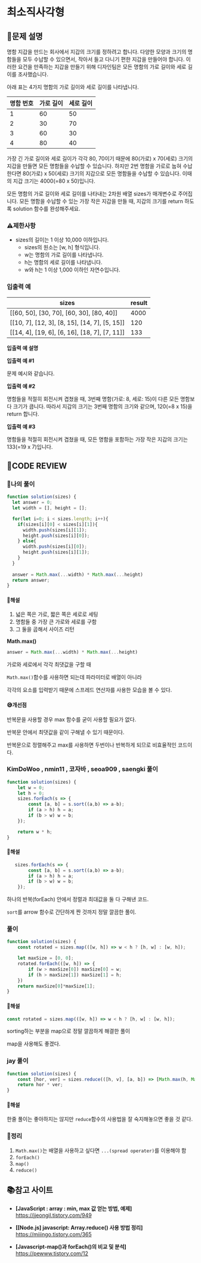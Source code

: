 # 최소직사각형

## **📝문제 설명**

명함 지갑을 만드는 회사에서 지갑의 크기를 정하려고 합니다. 다양한 모양과 크기의 명함들을 모두 수납할 수 있으면서, 작아서 들고 다니기 편한 지갑을 만들어야 합니다. 이러한 요건을 만족하는 지갑을 만들기 위해 디자인팀은 모든 명함의 가로 길이와 세로 길이를 조사했습니다.

아래 표는 4가지 명함의 가로 길이와 세로 길이를 나타냅니다.

| 명함 번호 | 가로 길이 | 세로 길이 |
| --------- | --------- | --------- |
| 1         | 60        | 50        |
| 2         | 30        | 70        |
| 3         | 60        | 30        |
| 4         | 80        | 40        |

가장 긴 가로 길이와 세로 길이가 각각 80, 70이기 때문에 80(가로) x 70(세로) 크기의 지갑을 만들면 모든 명함들을 수납할 수 있습니다. 하지만 2번 명함을 가로로 눕혀 수납한다면 80(가로) x 50(세로) 크기의 지갑으로 모든 명함들을 수납할 수 있습니다. 이때의 지갑 크기는 4000(=80 x 50)입니다.

모든 명함의 가로 길이와 세로 길이를 나타내는 2차원 배열 sizes가 매개변수로 주어집니다. 모든 명함을 수납할 수 있는 가장 작은 지갑을 만들 때, 지갑의 크기를 return 하도록 solution 함수를 완성해주세요.

### **⚠제한사항**

- sizes의 길이는 1 이상 10,000 이하입니다.
  - sizes의 원소는 [w, h] 형식입니다.
  - w는 명함의 가로 길이를 나타냅니다.
  - h는 명함의 세로 길이를 나타냅니다.
  - w와 h는 1 이상 1,000 이하인 자연수입니다.

### **입출력 예**

| sizes                                         | result |
| --------------------------------------------- | ------ |
| [[60, 50], [30, 70], [60, 30], [80, 40]]      | 4000   |
| [[10, 7], [12, 3], [8, 15], [14, 7], [5, 15]] | 120    |
| [[14, 4], [19, 6], [6, 16], [18, 7], [7, 11]] | 133    |

**입출력 예 설명**

**입출력 예 #1**

문제 예시와 같습니다.

**입출력 예 #2**

명함들을 적절히 회전시켜 겹쳤을 때, 3번째 명함(가로: 8, 세로: 15)이 다른 모든 명함보다 크기가 큽니다. 따라서 지갑의 크기는 3번째 명함의 크기와 같으며, 120(=8 x 15)을 return 합니다.

**입출력 예 #3**

명함들을 적절히 회전시켜 겹쳤을 때, 모든 명함을 포함하는 가장 작은 지갑의 크기는 133(=19 x 7)입니다.

## **🧐CODE REVIEW**

### **🧾나의 풀이**

```js
function solution(sizes) {
  let answer = 0;
  let width = [], height = [];

  for(let i=0; i < sizes.length; i++){
    if(sizes[i][0] < sizes[i][1]){
      width.push(sizes[i][1]);
      height.push(sizes[i][0]);
    } else{
      width.push(sizes[i][0]);
      height.push(sizes[i][1]);
    }
  }
  
  answer = Math.max(...width) * Math.max(...height)
  return answer;
}
```

#### **📝해설**

1. 넓은 쪽은 가로, 짧은 쪽은 세로로 세팅
2. 명함들 중 가장 큰 가로와 세로를 구함
3. 그 둘을 곱해서 사이즈 리턴

**Math.max()**

```js
answer = Math.max(...width) * Math.max(...height)
```

가로와 세로에서 각각 최댓값을 구할 때

`Math.max()`함수를 사용하면 되는데 파라미터로 배열이 아니라

각각의 요소를 입력받기 때문에 스프레드 연산자를 사용한 모습을 볼 수 있다.


#### **😅개선점**

반복문을 사용할 경우 max 함수를 굳이 사용할 필요가 없다.

반복문 안에서 최댓값을 같이 구해낼 수 있기 때문이다.

반복문으로 정렬해주고 max를 사용하면 두번이나 반복하게 되므로 비효율적인 코드이다.

### **KimDoWoo , nmin11 , 코자바 , seoa909 , saengki 풀이**

```js
function solution(sizes) {
    let w = 0;
    let h = 0;
    sizes.forEach(s => {
        const [a, b] = s.sort((a,b) => a-b);
        if (a > h) h = a;
        if (b > w) w = b;
    });

    return w * h;
}
```

#### **📝해설**

```js
   sizes.forEach(s => {
        const [a, b] = s.sort((a,b) => a-b);
        if (a > h) h = a;
        if (b > w) w = b;
    });
```

하나의 반복(forEach) 안에서 정렬과 최대값을 둘 다 구해낸 코드.

`sort`를 arrow 함수로 간단하게 짠 것까지 정말 깔끔한 풀이.

### **풀이**

```js
function solution(sizes) {
    const rotated = sizes.map(([w, h]) => w < h ? [h, w] : [w, h]);

    let maxSize = [0, 0];
    rotated.forEach(([w, h]) => {
        if (w > maxSize[0]) maxSize[0] = w;
        if (h > maxSize[1]) maxSize[1] = h;
    })
    return maxSize[0]*maxSize[1];
}
```

#### **📝해설**

```js
const rotated = sizes.map(([w, h]) => w < h ? [h, w] : [w, h]);
```

sorting하는 부분을 map으로 정말 깔끔하게 해결한 풀이

map을 사용해도 좋겠다.

### **jay 풀이**

```js
function solution(sizes) {
    const [hor, ver] = sizes.reduce(([h, v], [a, b]) => [Math.max(h, Math.max(a, b)), Math.max(v, Math.min(a, b))], [0, 0])
    return hor * ver;
}
```

#### **📝해설**

한줄 풀이는 좋아하지는 않지만 `reduce`함수의 사용법을 잘 숙지해놓으면 좋을 것 같다.

### **🔖정리**

1. `Math.max()`는 배열을 사용하고 싶다면 `...(spread operater)`를 이용해야 함
2. `forEach()`
3. `map()`
4. `reduce()`

## 📚참고 사이트

- **[JavaScript : array : min, max 값 얻는 방법, 예제]**<br/>
https://jjeongil.tistory.com/949

- **[[Node.js] javascript: Array.reduce() 사용 방법 정리]**<br/>
https://miiingo.tistory.com/365

- **[Javascript-map()과 forEach()의 비교 및 분석]**<br/>
https://pewww.tistory.com/12

